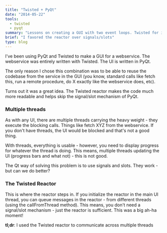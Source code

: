 ```yaml
---
title: "Twisted + PyQt"
date: "2014-05-22"
tools:
  - twisted
  - pyqt
summary: "Lessons on creating a GUI with two event loops. Twisted for interacting with a webservice and PyQt for a GUI"
brief: "I favored the reactor over signals/slots"
type: blog
---
```


I've been using PyQt and Twisted to make a GUI for a webservice. The webservice was entirely written with Twisted. The UI is written in PyQt.

The only reason I chose this combination was to be able to reuse the codebase from the service in the GUI (you know, standard calls like fetch this, run a remote procedure, do X exactly like the webservice does, etc).

Turns out it was a great idea. The Twisted reactor makes the code much more readable and helps skip the signal/slot mechanism of PyQt.

### Multiple threads
As with any UI, there are multiple threads carrying the heavy weight - they execute the blocking calls. Things like fetch XYZ from the webservice. If you don't have threads, the UI would be blocked and that's not a good thing.

With threads, everything is usable - however, you need to display progress for whatever the thread is doing. This means, multiple threads updating the UI (progress bars and what not) - this is not good.

The Qt way of solving this problem is to use signals and slots. They work - but can we do better?

### The Twisted Reactor
This is where the reactor steps in. If you initialize the reactor in the main UI thread, you can queue messages in the reactor - from different threads (using the callFromThread method). This means, you don't need a signal/slot mechanism - just the reactor is sufficient. This was a big ah-ha moment!

**tl;dr**: I used the Twisted reactor to communicate across multiple threads
